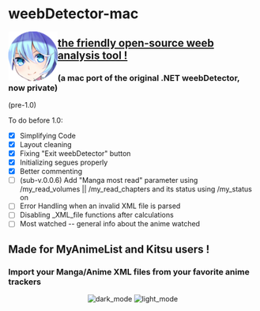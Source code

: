 # weebDetector-mac

<img align="left" width="100" height="100" src="https://raw.githubusercontent.com/Yaroster/weebDetector-mac/master/weebDetector/icons/original%20icon.png">

## [the friendly open-source weeb analysis tool !](https://github.com/Yaroster/weebDetector-mac/releases)
### (a mac port of the original .NET weebDetector, now private)

(pre-1.0)

To do before 1.0:
- [X] Simplifying Code
- [X] Layout cleaning
- [X] Fixing "Exit weebDetector" button
- [X] Initializing segues properly
- [X] Better commenting
- [ ] (sub-v.0.0.6) Add "Manga most read" parameter using /my_read_volumes || /my_read_chapters and its status using /my_status on <manga>
- [ ] Error Handling when an invalid XML file is parsed
- [ ] Disabling _XML_file functions after calculations
- [ ] Most watched -- general info about the anime watched

## Made for MyAnimeList and Kitsu users !
### Import your Manga/Anime XML files from your favorite anime trackers
<p align="center">
<img width="580" alt="dark_mode" src="https://user-images.githubusercontent.com/39062152/66664203-2649df80-ec5d-11e9-9c5d-912f4cd68e98.png">
<img width="580" alt="light_mode" src="https://user-images.githubusercontent.com/39062152/66664304-542f2400-ec5d-11e9-9624-bbc97fdd4bb3.png">
</p>
